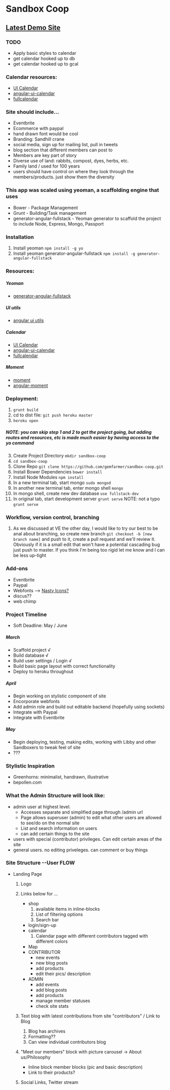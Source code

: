 # Sandbox Coop

## [Latest Demo Site](http://guarded-refuge-7678.herokuapp.com)

### TODO
* Apply basic styles to calendar
* get calendar hooked up to db
* get calendar hooked up to gcal

### Calendar resources:
* [UI Calendar](http://angular-ui.github.io/ui-calendar/)
* [angular-ui-calendar](https://github.com/angular-ui/ui-calendar)
* [fullcalendar](http://arshaw.com/fullcalendar/docs/)

### Site should include...
* Eventbrite
* Ecommerce with paypal
* hand drawn font would be cool
* Branding: Sandhill crane
* social media, sign up for mailing list, pull in tweets
* blog section that different members can post to
* Members are key part of story
* Diverse use of land: rabbits, compost, dyes, herbs, etc.
* Family land / used for 100 years
* users should have control on where they look through the members/products. just show them the diversity


### This app was scaled using yeoman, a scaffolding engine that uses
* Bower - Package Management
* Grunt - Building/Task management
* generator-angular-fullstack - Yeoman generator to scaffold the project to include Node, Express, Mongo, Passport

### Installation
1. Install yeoman `npm install -g yo`
2. Install yeoman generator-angular-fullstack `npm install -g generator-angular-fullstack`

### Resources:
##### Yeoman
* [generator-angular-fullstack](https://www.npmjs.org/package/generator-angular-fullstack)

##### UI utils
* [angular ui utils](http://angular-ui.github.io/ui-utils/)

##### Calendar
* [UI Calendar](http://angular-ui.github.io/ui-calendar/)
* [angular-ui-calendar](https://github.com/angular-ui/ui-calendar)
* [fullcalendar](http://arshaw.com/fullcalendar/docs/)

##### Moment
* [moment](http://momentjs.com/docs/)
* [angular-moment](https://github.com/urish/angular-moment)

### Deployment:
1. `grunt build`
2. cd to dist file: `git push heroku master`
3. `heroku open`

##### NOTE: you can skip step 1 and 2 to get the project going, but adding routes and resources, etc is made much easier by having access to the yo command
3. Create Project Directory `mkdir sandbox-coop`
4. `cd sandbox-coop`
5. Clone Repo `git clone https://github.com/gemfarmer/sandbox-coop.git`
6. Install Bower Dependencies `bower install`
7. Install Node Modules `npm install`
8. In a new terminal tab, start mongo `sudo mongod`
9. In another new terminal tab, enter mongo shell `mongo`
10. In mongo shell, create new dev database `use fullstack-dev`
11. In original tab, start development server `grunt serve` NOTE: not a typo `grunt serve`

### Workflow, version control, branching
1. As we discussed at VE the other day, I would like to try our best to be anal about branching, so create new branch `git checkout -b [new branch name]` and push to it, create a pull request and we'll review it. Obviously if it is a small edit that won't have a potential cascading bug just push to master. If you think I'm being too rigid let me know and I can be less up-tight

### Add-ons
* Eventbrite
* Paypal
* Webfonts --> [Nasty Icons?](http://nastyicons.com/)
* discus??
* web chimp

### Project Timeline
* Soft Deadline: May / June

##### March
* Scaffold project √
* Build database √
* Build user settings / Login √
* Build basic page layout with correct functionality
* Deploy to heroku throughout

##### April
* Begin working on stylistic component of site
* Encorporate webfonts
* Add admin role and build out editable backend (hopefully using sockets)
* Integrate with Paypal
* Integrate with Eventbrite

##### May
* Begin deploying, testing, making edits, working with Libby and other Sandboxers to tweak feel of site
* ???

### Stylistic Inspiration
* Greenhorns: minimalist, handrawn, illustrative
* bepollen.com


### What the Admin Structure will look like:
* admin user at highest level.
	* Accesses separate and simplified page through /admin url
	* Page allows superuser (admin) to edit what other users are allowed to see/do on the normal site
	* List and search information on users
	* can add certain things to the site
* users with special (contributor) privileges. Can edit certain areas of the site
* general users. no editing priveleges. can comment or buy things

### Site Structure --User FLOW
* Landing Page
	1. Logo
	2. Links below for ...
		* shop
			1. available items in inline-blocks
			2. List of filtering options
			3. Search bar
		* login/sign-up
		* calendar
			1. Calendar page with different contributors tagged with different colors
		* Map
		* CONTRIBUTOR
			- new events
			- new blog posts
			- add products
			- edit their pics/ description
		* ADMIN
			- add events
			- add blog posts
			- add products
			- manage member statuses
			- check site stats
	3. Text blog with latest contributions from site "contributors" / Link to Blog
		1. Blog has archives
		2. Formatting??
		3. Can view individual contributors blog

	4. "Meet our members" block with picture carousel
		-> About us/Philosophy
		* Inline block member blocks (pic and basic description)
		* Link to their products?
	5. Social Links, Twitter stream





